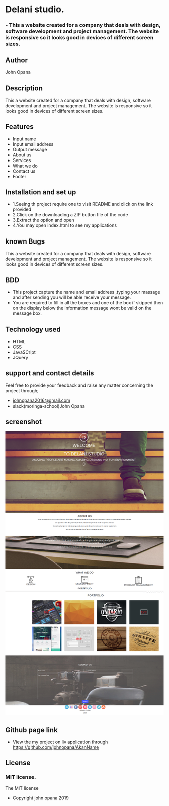 # Delani studio.

### - This a website created for a company that deals with design, software development and project management. The website is responsive so it looks good in devices of different screen sizes.

## Author

John Opana

## Description

This a website created for a company that deals with design, software development and project management. The website is responsive so it looks good in devices of different screen sizes.

## Features

- Input name
- Input email address
- Output message
- About us
- Services
- What we do
- Contact us
- Footer

## Installation and set up

- 1.Seeing th project require one to visit README and click on the link provided
- 2.Click on the downloading a ZIP button file of the code
- 3.Extract the option and open
- 4.You may open index.html to see my applications

## known Bugs

This a website created for a company that deals with design, software development and project management. The website is responsive so it looks good in devices of different screen sizes.

## BDD

- This project capture the name and email address ,typing your massage and after sending you will be able receive your message.
- You are required to fill in all the boxes and one of the box if skipped then on the display below the information message wont be valid on the message box.

## Technology used

- HTML
- CSS
- JavaSCript
- JQuery

## support and contact details

Feel free to provide your feedback and raise any matter concerning the project through;

- johnopana2016@gmail.com
- slack(moringa-school)John Opana

## screenshot

![project screenshot](images/page1.png)
![project screenshot](images/page2.png)
![project screenshot](images/page3.png)
![project screenshot](images/page4.png)

## Github page link

- View the my project on liv application through https://github.com/johnopana/AkanName

## License

### MIT license.

The MIT license

- Copyright john opana 2019
